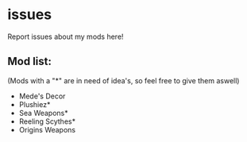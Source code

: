 # issues
Report issues about my mods here!
## Mod list:
(Mods with a "*" are in need of idea's, so feel free to give them aswell)
- Mede's Decor
- Plushiez*
- Sea Weapons*
- Reeling Scythes*
- Origins Weapons
